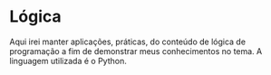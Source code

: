# Lógica
Aqui irei manter aplicações, práticas, do conteúdo de lógica de programação a fim de demonstrar meus conhecimentos no tema. A linguagem utilizada é o Python. 
